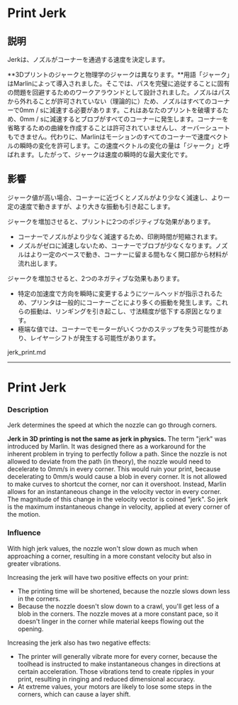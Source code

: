 # Print Jerk
## 説明
Jerkは、ノズルがコーナーを通過する速度を決定します。

**3Dプリントのジャークと物理学のジャークは異なります。**用語「ジャーク」はMarlinによって導入されました。そこでは、パスを完璧に追従することに固有の問題を回避するためのワークアラウンドとして設計されました。ノズルはパスから外れることが許可されていない（理論的に）ため、ノズルはすべてのコーナーで0mm / sに減速する必要があります。これはあなたのプリントを破壊するため、0mm / sに減速するとブロブがすべてのコーナーに発生します。コーナーを省略するための曲線を作成することは許可されていませんし、オーバーシュートもできません。代わりに、Marlinはモーションのすべてのコーナーで速度ベクトルの瞬時の変化を許可します。この速度ベクトルの変化の量は「ジャーク」と呼ばれます。したがって、ジャークは速度の瞬時的な最大変化です。

## 影響

ジャーク値が高い場合、コーナーに近づくとノズルがより少なく減速し、より一定の速度で動きますが、より大きな振動も引き起こします。

ジャークを増加させると、プリントに2つのポジティブな効果があります。
* コーナーでノズルがより少なく減速するため、印刷時間が短縮されます。
* ノズルがゼロに減速しないため、コーナーでブロブが少なくなります。ノズルはより一定のペースで動き、コーナーに留まる間もなく開口部から材料が流れ出します。

ジャークを増加させると、2つのネガティブな効果もあります。
* 特定の加速度で方向を瞬時に変更するようにツールヘッドが指示されるため、プリンタは一般的にコーナーごとにより多くの振動を発生します。これらの振動は、リンギングを引き起こし、寸法精度が低下する原因となります。
* 極端な値では、コーナーでモーターがいくつかのステップを失う可能性があり、レイヤーシフトが発生する可能性があります。

jerk_print.md

-----

Print Jerk
====
### **Description**
Jerk determines the speed at which the nozzle can go through corners. 

**Jerk in 3D printing is not the same as jerk in physics.** The term "jerk" was introduced by Marlin. It was designed there as a workaround for the inherent problem in trying to perfectly follow a path. Since the nozzle is not allowed to deviate from the path (in theory), the nozzle would need to decelerate to 0mm/s in every corner. This would ruin your print, because decelerating to 0mm/s would cause a blob in every corner. It is not allowed to make curves to shortcut the corner, nor can it overshoot. Instead, Marlin allows for an instantaneous change in the velocity vector in every corner. The magnitude of this change in the velocity vector is coined "jerk". So jerk is the maximum instantaneous change in velocity, applied at every corner of the motion.

### **Influence**
With high jerk values, the nozzle won't slow down as much when approaching a corner, resulting in a more constant velocity but also in greater vibrations.

Increasing the jerk will have two positive effects on your print:
* The printing time will be shortened, because the nozzle slows down less in the corners.
* Because the nozzle doesn't slow down to a crawl, you'll get less of a blob in the corners. The nozzle moves at a more constant pace, so it doesn't linger in the corner while material keeps flowing out the opening.

Increasing the jerk also has two negative effects:
* The printer will generally vibrate more for every corner, because the toolhead is instructed to make instantaneous changes in directions at certain acceleration. Those vibrations tend to create ripples in your print, resulting in ringing and reduced dimensional accuracy.
* At extreme values, your motors are likely to lose some steps in the corners, which can cause a layer shift.
